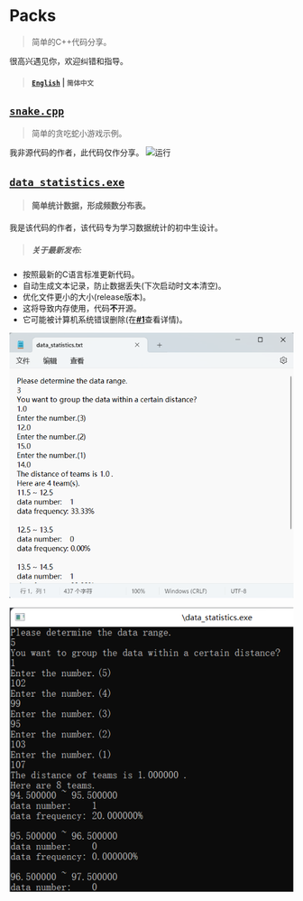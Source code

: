 # Packs
>简单的C++代码分享。

很高兴遇见你，欢迎纠错和指导。
>#### [`English`](https://github.com/HallMaxwell/Packs/blob/main/README.md) | `简体中文`

## [`snake.cpp`](https://github.com/HallMaxwell/Packs/blob/main/projects/games/snake/Snake.cpp)
>简单的贪吃蛇小游戏示例。

我非源代码的作者，此代码仅作分享。
![运行](https://github.com/HallMaxwell/Packs/blob/main/images/snake.png)

## [`data_statistics.exe`](https://github.com/HallMaxwell/Packs/releases/tag/v1.5)
>#### 简单统计数据，形成频数分布表。

我是该代码的作者，该代码专为学习数据统计的初中生设计。
>##### 关于最新发布:
- 按照最新的C语言标准更新代码。
- 自动生成文本记录，防止数据丢失(下次启动时文本清空)。
- 优化文件更小的大小(release版本)。
- 这将导致内存使用，代码**不**开源。
- 它可能被计算机系统错误删除(在[**#1**](https://github.com/HallMaxwell/Packs/issues/1)查看详情)。

![文本](https://github.com/HallMaxwell/Packs/blob/main/images/data_statistics2.png)

![运行](https://github.com/HallMaxwell/Packs/blob/main/images/data_statistics1.png)
